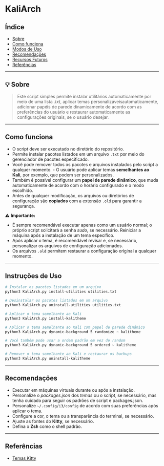 # KaliArch

## Índice
* [Sobre](#-sobre)
* [Como funciona](#como-funciona)
* [Modos de Uso](#modos-de-uso)
* [Recomendações](#recomendações)
* [Recursos Futuros](#recursos-futuros)
* [Referências](#referências)

---

## 💡 Sobre
> Este script simples permite instalar utilitários automaticamente por meio de uma lista *.txt*, aplicar temas personalizáveis ​​automaticamente, adicionar papéis de parede dinamicamente de acordo com as preferências do usuário e restaurar automaticamente as configurações originais, se o usuário desejar.

---

## Como funciona
- O script deve ser executado no diretório do repositório.
- Permite instalar pacotes listados em um arquivo `.txt` por meio do gerenciador de pacotes especificado.
- Você pode remover todos os pacotes e arquivos instalados pelo script a qualquer momento. - O usuário pode aplicar temas **semelhantes ao Kali**, por exemplo, que podem ser personalizados.
- Também é possível configurar um **papel de parede dinâmico**, que muda automaticamente de acordo com o horário configurado e o modo escolhido.
- Antes de qualquer modificação, os arquivos ou diretórios de configuração são **copiados** com a extensão `.old` para garantir a segurança.

⚠️ **Importante:**
- É sempre recomendável executar apenas como um usuário normal; o próprio script solicitará a senha *sudo*, se necessário. Reiniciar a máquina após a instalação de um tema específico.
- Após aplicar o tema, é recomendável revisar e, se necessário, personalizar os arquivos de configuração adicionados.
- Os arquivos `.old` permitem restaurar a configuração original a qualquer momento.

---

## Instruções de Uso

```bash
# Instalar os pacotes listados em um arquivo
python3 KaliArch.py ​​install-utilities utilities.txt

# Desinstalar os pacotes listados em um arquivo
python3 KaliArch.py ​​uninstall-utilities utilities.txt

# Aplicar o tema semelhante ao Kali
python3 KaliArch.py ​​install-kalitheme

# Aplicar o tema semelhante ao Kali com papel de parede dinâmico
python3 KaliArch.py ​​dynamic-background 5 randomize ~ kalitheme

# Você também pode usar a ordem padrão em vez de random
python3 KaliArch.py ​​dynamic-background 5 ordered ~ kalitheme

# Remover o tema semelhante ao Kali e restaurar os backups
python3 KaliArch.py ​​uninstall-kalitheme
```
---

## Recomendações
- Executar em máquinas virtuais durante ou após a instalação.
- Personalize o *packages.json* dos *temas* ou o script, se necessário, mas tenha cuidado para seguir os padrões de script e packages.json.
- Personalize `~/.config/i3/config` de acordo com suas preferências após aplicar o tema.
- Configure a cor, o tema ou a transparência do terminal, se necessário.
- Ajuste as fontes do **Kitty**, se necessário.
- Defina o **Zsh** como o shell padrão.

---

## Referências
- [Temas Kitty](https://github.com/dexpota/kitty-themes)
